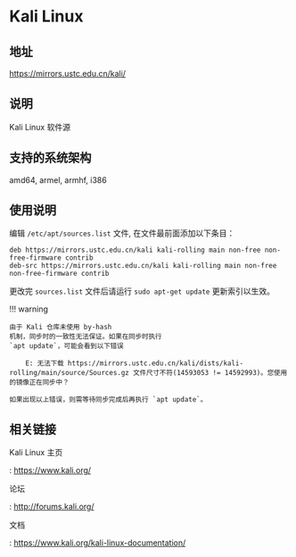 # Kali Linux

## 地址

<https://mirrors.ustc.edu.cn/kali/>

## 说明

Kali Linux 软件源

## 支持的系统架构

amd64, armel, armhf, i386

## 使用说明

编辑 `/etc/apt/sources.list` 文件,
在文件最前面添加以下条目：

    deb https://mirrors.ustc.edu.cn/kali kali-rolling main non-free non-free-firmware contrib
    deb-src https://mirrors.ustc.edu.cn/kali kali-rolling main non-free non-free-firmware contrib

更改完 `sources.list` 文件后请运行
`sudo apt-get update` 更新索引以生效。

!!! warning

    由于 Kali 仓库未使用 by-hash
    机制，同步时的一致性无法保证。如果在同步时执行
    `apt update`，可能会看到以下错误

        E: 无法下载 https://mirrors.ustc.edu.cn/kali/dists/kali-rolling/main/source/Sources.gz 文件尺寸不符(14593053 != 14592993)。您使用的镜像正在同步中？

    如果出现以上错误，则需等待同步完成后再执行 `apt update`。

## 相关链接

Kali Linux 主页

:   <https://www.kali.org/>

论坛

:   <http://forums.kali.org/>

文档

:   <https://www.kali.org/kali-linux-documentation/>
